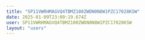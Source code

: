 ```yaml
---
title: "SP11VWRHMAGVQ4TBMZ100ZWDN0N8W1PZC17028KSW"
date: 2025-01-09T23:09:19.674Z
user: SP11VWRHMAGVQ4TBMZ100ZWDN0N8W1PZC17028KSW
layout: "users"
---
```

    